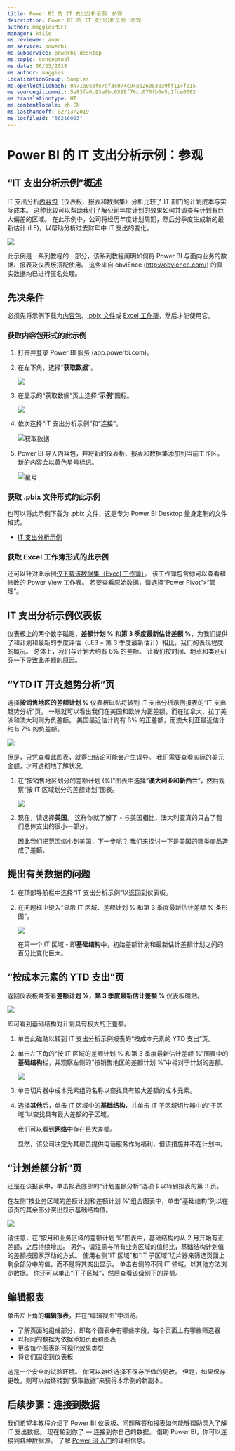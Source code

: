 ```yaml
---
title: Power BI 的 IT 支出分析示例：参观
description: Power BI 的 IT 支出分析示例：参观
author: maggiesMSFT
manager: kfile
ms.reviewer: amac
ms.service: powerbi
ms.subservice: powerbi-desktop
ms.topic: conceptual
ms.date: 06/23/2018
ms.author: maggies
LocalizationGroup: Samples
ms.openlocfilehash: 0a71a0e0fe7af3c074c94ab26083839ff114f815
ms.sourcegitcommit: 5e83fa6c93a0bc6599f76cc070fb0e5c1fce0082
ms.translationtype: HT
ms.contentlocale: zh-CN
ms.lasthandoff: 02/13/2019
ms.locfileid: "56216093"
---
```

# <a name="it-spend-analysis-sample-for-power-bi-take-a-tour"></a>Power BI 的 IT 支出分析示例：参观

## <a name="overview-of-the-it-spend-analysis-sample"></a>“IT 支出分析示例”概述
IT 支出分析[内容包](service-organizational-content-pack-introduction.md)（仪表板、报表和数据集）分析比较了 IT 部门的计划成本与实际成本。 这种比较可以帮助我们了解公司年度计划的效果如何并调查与计划有巨大偏差的区域。 在此示例中，公司将经历年度计划周期，然后分季度生成新的最新估计 (LE)，以帮助分析过去财年中 IT 支出的变化。

![](media/sample-it-spend/it1.png)

此示例是一系列教程的一部分，该系列教程阐明如何将 Power BI 与面向业务的数据、报表及仪表板搭配使用。 这些来自 obviEnce (<http://obvience.com/>) 的真实数据均已进行匿名处理。

## <a name="prerequisites"></a>先决条件

 必须先将示例下载为[内容包](https://docs.microsoft.com/power-bi/sample-it-spend#get-the-content-pack-for-this-sample)、[.pbix 文件](http://download.microsoft.com/download/E/9/8/E98CEB6D-CEBB-41CF-BA2B-1A1D61B27D87/IT%20Spend%20Analysis%20Sample%20PBIX.pbix)或 [Excel 工作簿](http://go.microsoft.com/fwlink/?LinkId=529783)，然后才能使用它。

### <a name="get-the-content-pack-for-this-sample"></a>获取内容包形式的此示例

1. 打开并登录 Power BI 服务 (app.powerbi.com)。
2. 在左下角，选择“**获取数据**”。
   
    ![](media/sample-datasets/power-bi-get-data.png)
3. 在显示的“获取数据”页上选择“**示例**”图标。
   
   ![](media/sample-datasets/power-bi-samples-icon.png)
4. 依次选择“IT 支出分析示例”和“连接”。  
  
   ![获取数据](media/sample-it-spend/it-connect.png)
   
5. Power BI 导入内容包，并将新的仪表板、报表和数据集添加到当前工作区。 新的内容会以黄色星号标记。 
   
   ![星号](media/sample-it-spend/it-asterisk.png)
  
### <a name="get-the-pbix-file-for-this-sample"></a>获取 .pbix 文件形式的此示例

也可以将此示例下载为 .pbix 文件，这是专为 Power BI Desktop 量身定制的文件格式。 

 * [IT 支出分析示例](http://download.microsoft.com/download/E/9/8/E98CEB6D-CEBB-41CF-BA2B-1A1D61B27D87/IT%20Spend%20Analysis%20Sample%20PBIX.pbix)

### <a name="get-the-excel-workbook-for-this-sample"></a>获取 Excel 工作簿形式的此示例
还可以针对此示例[仅下载该数据集（Excel 工作簿）](http://go.microsoft.com/fwlink/?LinkId=529783)。 该工作簿包含你可以查看和修改的 Power View 工作表。 若要查看原始数据，请选择“Power Pivot”>“管理”。


## <a name="the-it-spend-analysis-sample-dashboard"></a>IT 支出分析示例仪表板
仪表板上的两个数字磁贴，**差额计划 %** 和**第 3 季度最新估计差额 %**，为我们提供了和计划和最新的季度评估（LE3 = 第 3 季度最新估计）相比，我们的表现程度的概况。 总体上，我们与计划大约有 6% 的差额。 让我们按时间、地点和类别研究一下导致此差额的原因。

## <a name="ytd-it-spend-trend-analysis-page"></a>“YTD IT 开支趋势分析”页
选择**按销售地区的差额计划 %** 仪表板磁贴将转到 IT 支出分析示例报表的“IT 支出趋势分析”页。 一眼就可以看出我们在美国和欧洲为正差额，而在加拿大、拉丁美洲和澳大利则为负差额。 美国最近估计约有 6% 的正差额，而澳大利亚最近估计约有 7% 的负差额。

![](media/sample-it-spend/it2.png)

但是，只凭查看此图表，就得出结论可能会产生误导。 我们需要查看实际的美元金额，才可透彻地了解状况。

1. 在“按销售地区划分的差额计划 (%)”图表中选择“**澳大利亚和新西兰**”，然后观察“按 IT 区域划分的差额计划”图表。

   ![](media/sample-it-spend/it3.png)
2. 现在，请选择**美国**。 这样你就了解了 - 与美国相比，澳大利亚真的只占了我们总体支出的很小一部分。

    因此我们把范围缩小到美国，下一步呢？ 我们来探讨一下是美国的哪类商品造成了差额。

## <a name="ask-questions-of-the-data"></a>提出有关数据的问题
1. 在顶部导航栏中选择“IT 支出分析示例”以返回到仪表板。
2. 在问题框中键入“显示 IT 区域、差额计划 % 和第 3 季度最新估计差额 % 条形图”。

   ![](media/sample-it-spend/it4.png)

   在第一个 IT 区域 - 即**基础结构**中，初始差额计划和最新估计差额计划之间的百分比变化巨大。

## <a name="ytd-spend-by-cost-elements-page"></a>“按成本元素的 YTD 支出”页
返回仪表板并查看**差额计划 %，第 3 季度最新估计差额 %** 仪表板磁贴。

![](media/sample-it-spend/it5.png)

即可看到基础结构对计划具有极大的正差额。

1. 单击此磁贴以转到 IT 支出分析示例报表的“按成本元素的 YTD 支出”页。
2. 单击左下角的“按 IT 区域的差额计划 % 和第 3 季度最新估计差额 %”图表中的**基础结构**栏，并观察左侧的“按销售地区的差额计划 %”中相对于计划的差额。

    ![](media/sample-it-spend/it6.png)
3. 单击切片器中成本元素组的名称以查找具有较大差额的成本元素。
4. 选择**其他**后，单击 IT 区域中的**基础结构**，并单击 IT 子区域切片器中的“子区域”以查找具有最大差额的子区域。  

   我们可以看到**网络**中存在巨大差额。

   显然，该公司决定为其雇员提供电话服务作为福利，但该措施并不在计划中。

## <a name="plan-variance-analysis-page"></a>“计划差额分析”页
还是在该报表中，单击报表底部的“计划差额分析”选项卡以转到报表的第 3 页。

在左侧“按业务区域的差额计划和差额计划 %”组合图表中，单击“基础结构”列以在该页的其余部分突出显示基础结构值。

![](media/sample-it-spend/it7.png)

请注意，在“按月和业务区域的差额计划 %”图表中，基础结构约从 2 月开始有正差额，之后持续增加。 另外，请注意与所有业务区域的值相比，基础结构计划值的差额按国家浮动的方式。 使用右侧“IT 区域”和“IT 子区域”切片器来筛选页面上剩余部分中的值，而不是将其突出显示。 单击右侧的不同 IT 领域，以其他方法浏览数据。 你还可以单击“IT 子区域”，然后查看该级别下的差额。

## <a name="edit-the-report"></a>编辑报表
单击左上角的**编辑报表**，并在“编辑视图”中浏览。

* 了解页面的组成部分，即每个图表中有哪些字段，每个页面上有哪些筛选器
* 以相同的数据为依据添加页面和图表
* 更改每个图表的可视化效果类型
* 将它们固定到仪表板

这是一个安全的试验环境。 你可以始终选择不保存所做的更改。 但是，如果保存更改，则可以始终转到“获取数据”来获得本示例的新副本。

## <a name="next-steps-connect-to-your-data"></a>后续步骤：连接到数据
我们希望本教程介绍了 Power BI 仪表板、问题解答和报表如何能够帮助深入了解 IT 支出数据。 现在轮到你了 — 连接到你自己的数据。 借助 Power BI，你可以连接到各种数据源。 了解 [Power BI 入门](service-get-started.md)的详细信息。

